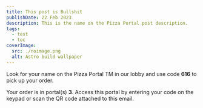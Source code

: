 ```yaml
---
title: This post is Bullshit
publishDate: 22 Feb 2023
description: This is the name on the Pizza Portal post description.
tags:
  - test
  - toc
coverImage:
  src: ./noimage.png
  alt: Astro build wallpaper
---
```

Look for your name on the Pizza Portal TM in our lobby and use code **616** to pick up your order.

Your order is in portal(s) **3**. Access this portal by entering your code on the keypad or scan the QR code attached to this email.